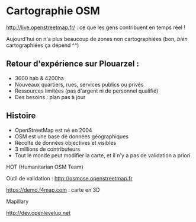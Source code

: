 Cartographie OSM
================

http://live.openstreetmap.fr/ : ce que les gens contribuent en temps réel !

Aujourd'hui on n'a plus beaucoup de zones non cartographiées (bon, *bien* cartographiées ça dépend ^^)

## Retour d'expérience sur Plouarzel :

- 3600 hab & 4200ha
- Nouveaux quartiers, rues, services publics ou privés
- Ressources limitées (pas d'argent ni de personnel qualifié)
- Des besoins : plan pas à jour

## Histoire

- OpenStreetMap est né en 2004
- OSM est une base de données géographiques
- Récolte de données objectives et visibles
- 3 millions de contributeurs
- Tout le monde peut modifier la carte, et il n'y a pas de validation a priori

HOT (Humanitarian OSM Team)

Outil de validation : http://osmose.openstreetmap.fr

https://demo.f4map.com : carte en 3D

Mapillary

http://dev.openlevelup.net
